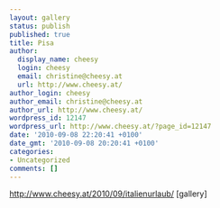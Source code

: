 ```yaml
---
layout: gallery
status: publish
published: true
title: Pisa
author:
  display_name: cheesy
  login: cheesy
  email: christine@cheesy.at
  url: http://www.cheesy.at/
author_login: cheesy
author_email: christine@cheesy.at
author_url: http://www.cheesy.at/
wordpress_id: 12147
wordpress_url: http://www.cheesy.at/?page_id=12147
date: '2010-09-08 22:20:41 +0100'
date_gmt: '2010-09-08 20:20:41 +0100'
categories:
- Uncategorized
comments: []
---
```

http://www.cheesy.at/2010/09/italienurlaub/
[gallery]<!--:-->

